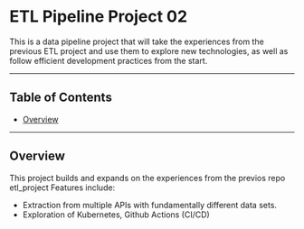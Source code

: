 # ETL Pipeline Project 02

This is a data pipeline project that will take the experiences from the previous ETL project and use them to explore new technologies, as well as follow efficient development practices from the start.

---

## Table of Contents

- [Overview](#overview)

---

## Overview

This project builds and expands on the experiences from the previos repo etl_project Features include:

- Extraction from multiple APIs with fundamentally different data sets.
- Exploration of Kubernetes, Github Actions (CI/CD)